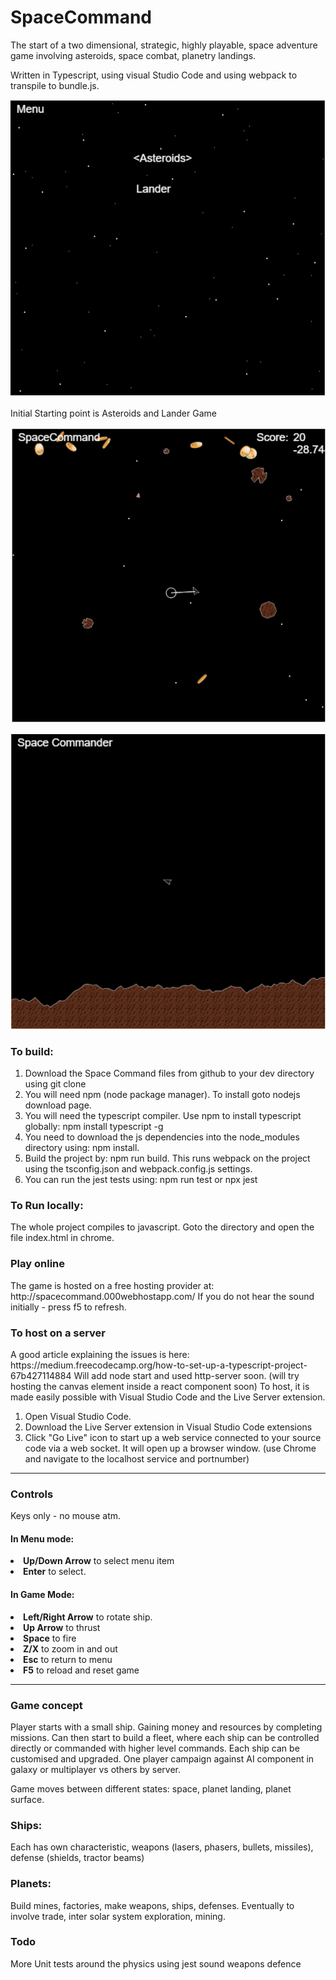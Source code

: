 #  SpaceCommand

<p>The start of a two dimensional, strategic, highly playable, space adventure game involving asteroids, space combat, planetry landings.
</p>
<p>
Written in Typescript, using visual Studio Code and using webpack to transpile to bundle.js.
</p>


![Menu](docs/SpaceCommandMenu.png)

Initial Starting point is Asteroids and Lander Game

![Asteroids](docs/SpaceCommandAsteroids.png)

![Lander](docs/SpaceCommandLander.png)


### To build:
1. Download the Space Command files from github to your dev directory using git clone
2. You will need npm (node package manager). To install goto nodejs download page.
3. You will need the typescript compiler. Use npm to install typescript globally: npm install typescript -g
4. You need to download the js dependencies into the node_modules directory using: npm install. 
5. Build the project by: npm run build. This runs webpack on the project using the tsconfig.json and webpack.config.js settings.
6. You can run the jest tests using: npm run test or npx jest

### To Run locally:
The whole project compiles to javascript. Goto the directory and open the file index.html in chrome.

### Play online
<p>
The game is hosted on a free hosting provider at:  http://spacecommand.000webhostapp.com/
If you do not hear the sound initially - press f5 to refresh.
</p>

### To host on a server
<p>
A good article explaining the issues is here:
https://medium.freecodecamp.org/how-to-set-up-a-typescript-project-67b427114884
Will add node start and used http-server soon.
(will try hosting the canvas element inside a react component soon)
To host, it is made easily possible with Visual Studio Code and the Live Server extension. 
</p>

1. Open Visual Studio Code.
2. Download the Live Server extension in Visual Studio Code extensions
3. Click "Go Live" icon to start up a web service connected to your source code via a web socket. It will open up a browser window. (use Chrome and navigate to the localhost service and portnumber)

---

### Controls
<p>Keys only - no mouse atm.</p>

#### In Menu mode:
<li><b>Up/Down Arrow</b> to select menu item</li>
<li><b>Enter</b> to select.</li>

#### In Game Mode:
<li><b>Left/Right Arrow</b> to rotate ship.</li>
<li><b>Up Arrow</b> to thrust</li>
<li><b>Space</b> to fire</li>
<li><b>Z/X</b> to zoom in and out</li>
<li><b>Esc</b> to return to menu</li>
<li><b>F5</b> to reload and reset game</li>

----

### Game concept
<p>Player starts with a small ship. Gaining money and resources by completing missions. Can then start to build a fleet, where each ship can be controlled directly or commanded with higher level commands. Each ship can be customised and upgraded. One player campaign against AI component in galaxy or multiplayer vs others by server. </p>

<p>
Game moves between different states: space, planet landing, planet surface.
</p>

### Ships:
Each has own characteristic, weapons (lasers, phasers, bullets, missiles), defense (shields, tractor beams)

### Planets:
<p>Build mines, factories, make weapons, ships, defenses.
Eventually to involve trade, inter solar system exploration, mining.
</p>


### Todo

More Unit tests around the physics using jest
sound
weapons
defence

